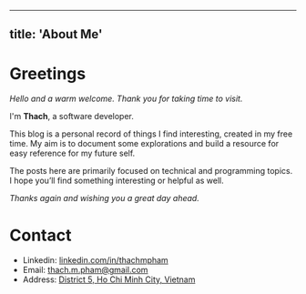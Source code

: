 
---
title:  'About Me'
---

# Greetings
*Hello and a warm welcome. Thank you for taking time to visit.*  
  
I'm **Thach**, a software developer. 
  
This blog is a personal record of things I find interesting, created in my free time. My aim is to document some explorations and build a resource for easy reference for my future self.

The posts here are primarily focused on technical and programming topics. I hope you’ll find something interesting or helpful as well.
  
*Thanks again and wishing you a great day ahead.*  
  
# Contact
- Linkedin: [linkedin.com/in/thachmpham](https://linkedin.com/in/thachmpham)
- Email: thach.m.pham@gmail.com
- Address: [District 5, Ho Chi Minh City, Vietnam](https://maps.app.goo.gl/FuCRRKNhEwFvZN529)